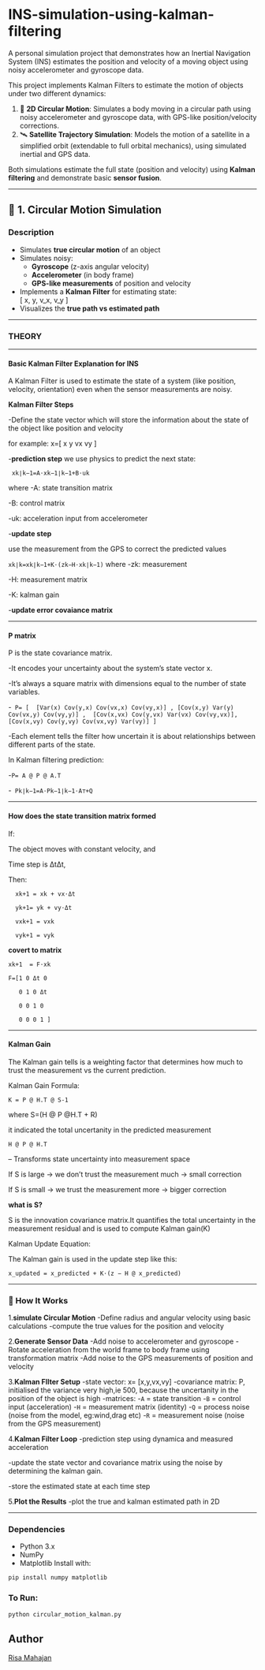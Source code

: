 # INS-simulation-using-kalman-filtering
A personal simulation project that demonstrates how an Inertial Navigation System (INS) estimates the position and velocity of a moving object using noisy accelerometer and gyroscope data.


This project implements Kalman Filters to estimate the motion of objects under two different dynamics:

1. 🚗 **2D Circular Motion**: Simulates a body moving in a circular path using noisy accelerometer and gyroscope data, with GPS-like position/velocity corrections.
2. 🛰️ **Satellite Trajectory Simulation**: Models the motion of a satellite in a simplified orbit (extendable to full orbital mechanics), using simulated inertial and GPS data.

Both simulations estimate the full state (position and velocity) using **Kalman filtering** and demonstrate basic **sensor fusion**.

---

## 📌 1. Circular Motion Simulation

### Description

- Simulates **true circular motion** of an object
- Simulates noisy:
  - **Gyroscope** (z-axis angular velocity)
  - **Accelerometer** (in body frame)
  - **GPS-like measurements** of position and velocity
- Implements a **Kalman Filter** for estimating state:  
  \[ x, y, v_x, v_y \]
- Visualizes the **true path vs estimated path**

---
### THEORY
---
#### Basic Kalman Filter Explanation for INS

A Kalman Filter is used to estimate the state of a system (like position, velocity, orientation) even when the sensor measurements are noisy.

**Kalman Filter Steps**
 
-Define the state vector which will store the information about the state of the object like position and velocity
   
   for example:
     x=[ x
         y
         vx
         vy
           ]
   
-**prediction step**
   we use physics to predict the next state:
   
   ``` xk∣k−1​=A⋅xk−1∣k−1​+B⋅uk```
   
   where
   -A: state transition matrix
   
   -B: control matrix
   
   -uk: acceleration input from accelerometer
   
-**update step**

  use the measurement from the GPS to correct the predicted values
  
  ```xk∣k​=xk∣k−1​+K⋅(zk​−H⋅xk∣k−1​)```
  where 
  -zk: measurement
  
  -H: measurement matrix
  
  -K: kalman gain

-**update error covaiance matrix**

--- 

#### P matrix
P is the state covariance matrix.

-It encodes your uncertainty about the system’s state vector x.

-It’s always a square matrix with dimensions equal to the number of state variables.

 -``` P= [  [Var(x) Cov(y,x) Cov(vx,x) Cov(vy,x)] ,
            [​Cov(x,y) Var(y) Cov(vx,y) Cov(vy,y)] , 
            [​Cov(x,vx) Cov(y,vx) Var(vx) Cov(vy,vx)​],
            [Cov(x,vy) Cov(y,vy) Cov(vx,vy) Var(vy)] ​]```
 
 -Each element tells the filter how uncertain it is about relationships between different parts of the state.

In Kalman filtering prediction:

-```P= A @ P @ A.T```

-``` Pk∣k−1​=A⋅Pk−1∣k−1​⋅A⊤+Q```

---

#### How does the state transition matrix formed
If:

  The object moves with constant velocity, and

   Time step is ΔtΔt,

Then:

      xk+1 = xk + vx⋅Δt
      
      yk+1= yk + vy⋅Δt 
      
      vxk+1 = vxk 
      
      vyk+1 = vyk

​​​**covert to matrix**

    xk+1 ​ = F⋅xk​

    F=[1 0 Δt 0 
    
       0 1 0 Δt 
       
       0 0 1 0 
       
       0 0 0 1 ]​

---

#### Kalman Gain

The Kalman gain tells is a weighting factor that determines how much to trust the measurement vs the current prediction.

Kalman Gain Formula:

```K = P @ H.T @ S-1```

where S=(H @ P @H.T + R) 

it indicated the total uncertanity in the predicted measurement

 ```H @ P @ H.T``` 
 
 – Transforms state uncertainty into measurement space

If S is large → we don’t trust the measurement much → small correction

If S is small → we trust the measurement more → bigger correction

**what is S?**

S is the innovation covariance matrix.It quantifies the total uncertainty in the measurement residual and is used to compute Kalman gain(K)

Kalman Update Equation:

The Kalman gain is used in the update step like this:

```x_updated = x_predicted + K⋅(z − H @ x_predicted)```

---

### 🔧 How It Works
 1.**simulate Circular Motion**
     -Define radius and angular velocity using basic calculations
     -compute the true values for the position and velocity
     
 2.**Generate Sensor Data**
     -Add noise to accelerometer and gyroscope
     -Rotate acceleration from the world frame to body frame using transformation matrix
     -Add noise to the GPS measurements of position and velocity
    
  3.**Kalman FIlter Setup**
  -state vector:     x= [x,y,vx,vy] 
  -covariance matrix: P, initialised the variance very high,ie 500, because the uncertanity in the position of the object is high
     -matrices:
       -`A` = state transition
       -`B` = control input (acceleration)
       -`H` = measurement matrix (identity)
       -`Q` = process noise (noise from the model, eg:wind,drag etc)
       -`R` = measurement noise (noise from the GPS measurement)
       
  4.**Kalman Filter Loop**
  -prediction step using dynamica and measured acceleration
      
  -update the state vector and covariance matrix using the noise by determining the kalman gain.
      
  -store the estimated state at each time step
    
  5.**Plot the Results**
    -plot the true and kalman estimated path in 2D

---
### Dependencies

- Python 3.x
- NumPy
- Matplotlib
Install with:

```bash
pip install numpy matplotlib
```

### To Run:

```bash
python circular_motion_kalman.py
```





## Author

[Risa Mahajan](https://github.com/risa06-hub)













